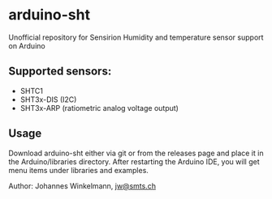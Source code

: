 # arduino-sht
Unofficial repository for Sensirion Humidity and temperature sensor support on Arduino

## Supported sensors:
- SHTC1
- SHT3x-DIS (I2C)
- SHT3x-ARP (ratiometric analog voltage output)

## Usage

Download arduino-sht either via git or from the releases page and place it in the Arduino/libraries directory. After restarting the Arduino IDE, you will get menu items under libraries and examples.

Author: Johannes Winkelmann, jw@smts.ch
